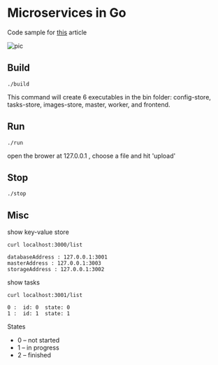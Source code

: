 # Microservices in Go

Code sample for [this](https://jacobmartins.com/2016/03/14/web-app-using-microservices-in-go-part-1-design) article

![pic](https://www.lucidchart.com/publicSegments/view/cb49c63f-9256-47ae-a21a-18afa85cc4fd/image.png)

## Build
```
./build
```
This command will create 6 executables in the bin folder: config-store, tasks-store, images-store, master, worker, and frontend.

## Run
```
./run
```
open the brower at 127.0.0.1 , choose a file and hit 'upload'

## Stop
```
./stop
```

## Misc

show key-value store
```
curl localhost:3000/list

databaseAddress : 127.0.0.1:3001
masterAddress : 127.0.0.1:3003
storageAddress : 127.0.0.1:3002
```

show tasks
```
curl localhost:3001/list

0 :  id: 0  state: 0
1 :  id: 1  state: 1
```

States

* 0 – not started
* 1 – in progress
* 2 – finished
